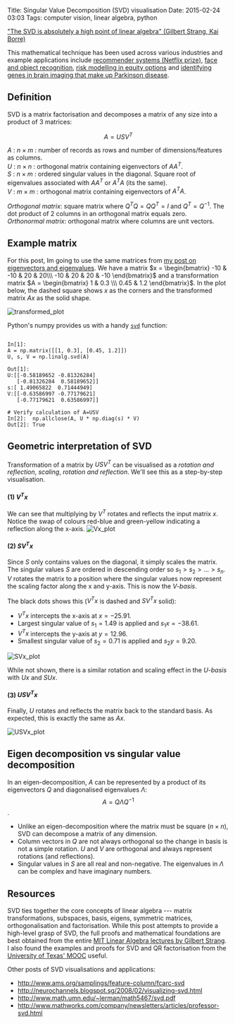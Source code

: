 Title: Singular Value Decomposition (SVD) visualisation
Date: 2015-02-24 03:03
Tags: computer vision, linear algebra, python

["The SVD is absolutely a high point of linear algebra" (Gilbert Strang, Kai Borre)](https://books.google.com.sg/books?id=MjNwWUY8jx4C&pg=PA259)

This mathematical technique has been used across various industries and example applications include [recommender systems (Netflix prize)](http://www2.research.att.com/~volinsky/papers/ieeecomputer.pdf), [face and object recognition](http://www.iaarc.org/publications/fulltext/isarc2007-4.5_4_035.pdf), [risk modelling in equity options](http://www.orie.cornell.edu/engineering2/customcf/iws_events_calendar/files/Marco_Avellaneda_Presentation_10_16_14.pdf) and [identifying genes in brain imaging that make up Parkinson disease](http://www.ncbi.nlm.nih.gov/pubmed/12045141). 

## Definition
SVD is a matrix factorisation and decomposes a matrix of any size into a  product of 3 matrices:

$$ A = U S V^T $$

$A$ : $n \times m$ : number of records as rows and number of dimensions/features as columns.    
$U$ : $n \times n$ : orthogonal matrix containing eigenvectors of $AA^T$.   
$S$ : $n \times m$ : ordered singular values in the diagonal. Square root of eigenvalues associated with $AA^T$ or $A^TA$ (its the same).   
$V$ : $m \times m$ : orthogonal matrix containing eigenvectors of $A^TA$.

_Orthogonal matrix_: square matrix where $Q^TQ = QQ^T = I$ and $Q^T=Q^{-1}$. The dot product of 2 columns in an orthogonal matrix equals zero.    
_Orthonormal matrix_: orthogonal matrix where columns are unit vectors.
 
## Example matrix
For this post, Im going to use the same matrices from [my post on eigenvectors and eigenvalues](http://scriptogr.am/alyssa/post/understanding-eigenvectors-and-eigenvalues-visually). We have a matrix $x = \begin{bmatrix}
-10 & -10 & 20 & 20\\\
-10 & 20 & 20 & -10
\end{bmatrix}$ and a transformation matrix $A = \begin{bmatrix}
1 & 0.3 \\\
0.45 & 1.2
\end{bmatrix}$. In the plot below, the dashed square shows $x$ as the corners and the transformed matrix $Ax$ as the solid shape.

![transformed_plot](https://alyssaq.github.io/blog/images/eigens-transformation_matrix.png)

Python's numpy provides us with a handy [`svd`](http://docs.scipy.org/doc/numpy/reference/generated/numpy.linalg.svd.html) function:
<pre><code class="language-python">
In[1]:
A = np.matrix([[1, 0.3], [0.45, 1.2]])
U, s, V = np.linalg.svd(A)

Out[1]:
U:[[-0.58189652 -0.81326284]
   [-0.81326284  0.58189652]]
s:[ 1.49065822  0.71444949]
V:[[-0.63586997 -0.77179621]
   [-0.77179621  0.63586997]]

# Verify calculation of A=USV
In[2]:  np.allclose(A, U * np.diag(s) * V)
Out[2]: True
</code></pre>

## Geometric interpretation of SVD
Transformation of a matrix by $U S V^T$ can be visualised as a _rotation and reflection_, _scaling_, _rotation and reflection_. We'll see this as a step-by-step visualisation.


#### (1) $V^Tx$
We can see that multiplying by $V^T$ rotates and reflects the input matrix $x$. Notice the swap of colours red-blue and green-yellow indicating a reflection along the x-axis.
![Vx_plot](https://alyssaq.github.io/blog/images/svd_Vx.png)

#### (2) $SV^Tx$
Since $S$ only contains values on the diagonal, it simply scales the matrix. The singular values $S$ are ordered in descending order so $s_1 > s_2 > ... > s_n$. $V$ rotates the matrix to a position where the singular values now represent the scaling factor along the x and y-axis. This is now the _V-basis_.

The black dots shows this ($V^Tx$ is dashed and $SV^Tx$ solid):

 * $V^Tx$ intercepts the x-axis at $x = -25.91$.
 * Largest singular value of $s_1 = 1.49$ is applied and $s_1x = -38.61$.
 * $V^Tx$ intercepts the y-axis at $y = 12.96$.
 * Smallest singular value of $s_2 = 0.71$ is applied and $s_2y = 9.20$.

![SVx_plot](https://alyssaq.github.io/blog/images/svd_SVx.png)

While not shown, there is a similar rotation and scaling effect in the _U-basis_ with $Ux$ and $SUx$.

#### (3) $USV^Tx$
Finally, $U$ rotates and reflects the matrix back to the standard basis. As expected, this is exactly the same as $Ax$.

![USVx_plot](https://alyssaq.github.io/blog/images/svd_USVx.png)

## Eigen decomposition vs singular value decomposition
In an eigen-decomposition, $A$ can be represented by a product of its eigenvectors $Q$ and diagonalised eigenvalues $\Lambda$:
 $$ A = Q \Lambda Q^{-1}$$.

* Unlike an eigen-decomposition where the matrix must be square ($n \times n$), SVD can decompose a matrix of any dimension.
* Column vectors in $Q$ are not always orthogonal so the change in basis is not a simple rotation. $U$ and $V$ are orthogonal and always represent rotations (and reflections).
* Singular values in $S$ are all real and non-negative. The eigenvalues in $\Lambda$ can be complex and have imaginary numbers.

## Resources
SVD ties together the core concepts of linear algebra --- matrix transformations, subspaces, basis, eigens, symmetric matrices, orthogonalisation and factorisation. While this post attempts to provide a high-level grasp of SVD, the full proofs and mathematical foundations are best obtained from the entire [MIT Linear Algebra lectures by Gilbert Strang](http://ocw.mit.edu/courses/mathematics/18-06-linear-algebra-spring-2010/). I also found the examples and proofs for SVD and QR factorisation from the [University of Texas' MOOC](http://www.ulaff.net) useful.

Other posts of SVD visualisations and applications:

 * <http://www.ams.org/samplings/feature-column/fcarc-svd>
 * <http://neurochannels.blogspot.sg/2008/02/visualizing-svd.html>
 * <http://www.math.umn.edu/~lerman/math5467/svd.pdf>
 * <http://www.mathworks.com/company/newsletters/articles/professor-svd.html>